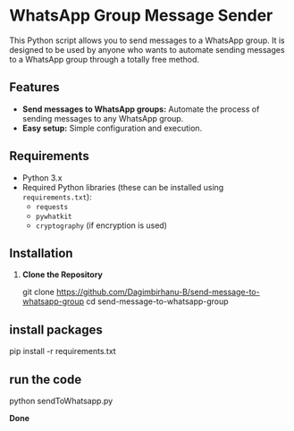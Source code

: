  
# WhatsApp Group Message Sender

This Python script allows you to send messages to a WhatsApp group. It is designed to be used by anyone who wants to automate sending messages to a WhatsApp group through a totally free method.

## Features
- **Send messages to WhatsApp groups:** Automate the process of sending messages to any WhatsApp group.
- **Easy setup:** Simple configuration and execution.

## Requirements
- Python 3.x
- Required Python libraries (these can be installed using `requirements.txt`):
  - `requests`
  - `pywhatkit`
  - `cryptography` (if encryption is used)
  

## Installation

1. **Clone the Repository**
   
   git clone https://github.com/Dagimbirhanu-B/send-message-to-whatsapp-group
   cd send-message-to-whatsapp-group
## install packages

   pip install -r requirements.txt

## run the code
   python sendToWhatsapp.py

   **Done**

